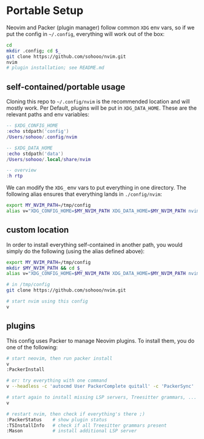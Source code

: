 # Portable Setup

Neovim and Packer (plugin manager) follow common `XDG` env vars, so if we put the config in `~/.config`, everything will work out of the box:

```bash
cd
mkdir .config; cd $_
git clone https://github.com/sohooo/nvim.git
nvim
# plugin installation; see README.md
```

## self-contained/portable usage

Cloning this repo to `~/.config/nvim` is the recommended location and will mostly work. Per Default, plugins will be put in `XDG_DATA_HOME`. These are the relevant paths and env variables:

```lua
-- $XDG_CONFIG_HOME
:echo stdpath('config')
/Users/sohooo/.config/nvim

-- $XDG_DATA_HOME
:echo stdpath('data')
/Users/sohooo/.local/share/nvim

-- overview
:h rtp
```

We can modify the `XDG_` env vars to put everything in one directory. The following alias ensures that everything lands in `./config/nvim`:

```bash
export MY_NVIM_PATH=/tmp/config
alias v="XDG_CONFIG_HOME=$MY_NVIM_PATH XDG_DATA_HOME=$MY_NVIM_PATH nvim"
```

## custom location

In order to install everything self-contained in another path, you would simply do the following (using the alias defined above):

```bash
export MY_NVIM_PATH=/tmp/config
mkdir $MY_NVIM_PATH && cd $_
alias v="XDG_CONFIG_HOME=$MY_NVIM_PATH XDG_DATA_HOME=$MY_NVIM_PATH nvim"

# in /tmp/config
git clone https://github.com/sohooo/nvim.git

# start nvim using this config
v
```

## plugins

This config uses Packer to manage Neovim plugins. To install them, you do one of the following:

```bash
# start neovim, then run packer install
v
:PackerInstall

# or: try everything with one command
v --headless -c 'autocmd User PackerComplete quitall' -c 'PackerSync'

# start again to install missing LSP servers, Treesitter grammars, ...
v

# restart nvim, then check if everything's there ;)
:PackerStatus    # show plugin status
:TSInstallInfo   # check if all Treesitter grammars present
:Mason           # install additional LSP server
```
